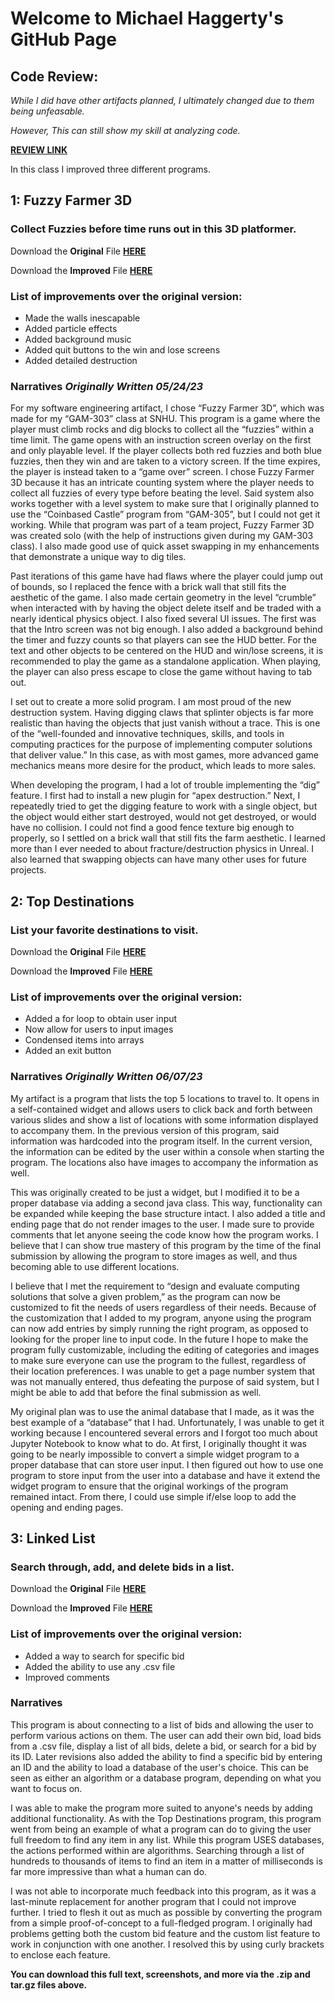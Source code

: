 # Welcome to Michael Haggerty's GitHub Page

## Code Review:
*While I did have other artifacts planned, I ultimately changed due to them being unfeasable.*

*However, This can still show my skill at analyzing code.*

**[REVIEW LINK](https://drive.google.com/file/d/1P2oWLjikh-stWaZOzWydvHmxgpiPjsVG/view?usp=drive_link)**

In this class I improved three different programs.

## 1: Fuzzy Farmer 3D
### Collect Fuzzies before time runs out in this 3D platformer.
Download the **Original** File **[HERE](https://drive.google.com/file/d/12fmgqrqm7fFhqR-eHYXMu4zJfIwt5JxL/)**

Download the **Improved** File **[HERE](https://drive.google.com/file/d/1GKi1U7q7RuK-uhaaUvotmHtQAcQeESDP/)**
### List of improvements over the original version:
- Made the walls inescapable
- Added particle effects
- Added background music
- Added quit buttons to the win and lose screens
- Added detailed destruction
### Narratives _Originally Written 05/24/23_

For my software engineering artifact, I chose “Fuzzy Farmer 3D”, which was made for my “GAM-303” class at SNHU.  This program is a game where the player must climb rocks and dig blocks to collect all the “fuzzies” within a time limit.  The game opens with an instruction screen overlay on the first and only playable level.  If the player collects both red fuzzies and both blue fuzzies, then they win and are taken to a victory screen.  If the time expires, the player is instead taken to a “game over” screen.  I chose Fuzzy Farmer 3D because it has an intricate counting system where the player needs to collect all fuzzies of every type before beating the level.  Said system also works together with a level system to make sure that I originally planned to use the “Coinbased Castle” program from “GAM-305”, but I could not get it working.  While that program was part of a team project, Fuzzy Farmer 3D was created solo (with the help of instructions given during my GAM-303 class).  I also made good use of quick asset swapping in my enhancements that demonstrate a unique way to dig tiles.

Past iterations of this game have had flaws where the player could jump out of bounds, so I replaced the fence with a brick wall that still fits the aesthetic of the game.  I also made certain geometry in the level “crumble” when interacted with by having the object delete itself and be traded with a nearly identical physics object. I also fixed several UI issues.  The first was that the Intro screen was not big enough.  I also added a background behind the timer and fuzzy counts so that players can see the HUD better. For the text and other objects to be centered on the HUD and win/lose screens, it is recommended to play the game as a standalone application.  When playing, the player can also press escape to close the game without having to tab out.

I set out to create a more solid program.  I am most proud of the new destruction system.  Having digging claws that splinter objects is far more realistic than having the objects that just vanish without a trace.  This is one of the “well-founded and innovative techniques, skills, and tools in computing practices for the purpose of implementing computer solutions that deliver value.”  In this case, as with most games, more advanced game mechanics means more desire for the product, which leads to more sales.

When developing the program, I had a lot of trouble implementing the “dig” feature.  I first had to install a new plugin for “apex destruction.”  Next, I repeatedly tried to get the digging feature to work with a single object, but the object would either start destroyed, would not get destroyed, or would have no collision.  I could not find a good fence texture big enough to properly, so I settled on a brick wall that still fits the farm aesthetic.  I learned more than I ever needed to about fracture/destruction physics in Unreal.  I also learned that swapping objects can have many other uses for future projects.

## 2: Top Destinations
### List your favorite destinations to visit.
Download the **Original** File **[HERE](Top%20Destinations%20Program%20V1.zip)**

Download the **Improved** File **[HERE](Top%20Destinations%20V2.zip)**
### List of improvements over the original version:
- Added a for loop to obtain user input
- Now allow for users to input images
- Condensed items into arrays
- Added an exit button
### Narratives _Originally Written 06/07/23_

My artifact is a program that lists the top 5 locations to travel to.  It opens in a self-contained widget and allows users to click back and forth between various slides and show a list of locations with some information displayed to accompany them.  In the previous version of this program, said information was hardcoded into the program itself.  In the current version, the information can be edited by the user within a console when starting the program.  The locations also have images to accompany the information as well.

This was originally created to be just a widget, but I modified it to be a proper database via adding a second java class.  This way, functionality can be expanded while keeping the base structure intact.  I also added a title and ending page that do not render images to the user.  I made sure to provide comments that let anyone seeing the code know how the program works.  I believe that I can show true mastery of this program by the time of the final submission by allowing the program to store images as well, and thus becoming able to use different locations.

I believe that I met the requirement to “design and evaluate computing solutions that solve a given problem,” as the program can now be customized to fit the needs of users regardless of their needs.  Because of the customization that I added to my program, anyone using the program can now add entries by simply running the right program, as opposed to looking for the proper line to input code.  In the future I hope to make the program fully customizable, including the editing of categories and images to make sure everyone can use the program to the fullest, regardless of their location preferences.  I was unable to get a page number system that was not manually entered, thus defeating the purpose of said system, but I might be able to add that before the final submission as well.

My original plan was to use the animal database that I made, as it was the best example of a “database” that I had.  Unfortunately, I was unable to get it working because I encountered several errors and I forgot too much about Jupyter Notebook to know what to do.  At first, I originally thought it was going to be nearly impossible to convert a simple widget program to a proper database that can store user input.  I then figured out how to use one program to store input from the user into a database and have it extend the widget program to ensure that the original workings of the program remained intact.  From there, I could use simple if/else loop to add the opening and ending pages.

## 3: Linked List
### Search through, add, and delete bids in a list.
Download the **Original** File **[HERE](LinkedList%20V1.zip)**

Download the **Improved** File **[HERE](LinkedListV2.zip)**
### List of improvements over the original version:
- Added a way to search for specific bid
- Added the ability to use any .csv file
- Improved comments
### Narratives

This program is about connecting to a list of bids and allowing the user to perform various actions on them.  The user can add their own bid, load bids from a .csv file, display a list of all bids, delete a bid, or search for a bid by its ID.  Later revisions also added the ability to find a specific bid by entering an ID and the ability to load a database of the user's choice.  This can be seen as either an algorithm or a database program, depending on what you want to focus on.

I was able to make the program more suited to anyone's needs by adding additional functionality.  As with the Top Destinations program, this program went from being an example of what a program can do to giving the user full freedom to find any item in any list.  While this program USES databases, the actions performed within are algorithms.  Searching through a list of hundreds to thousands of items to find an item in a matter of milliseconds is far more impressive than what a human can do.

I was not able to incorporate much feedback into this program, as it was a last-minute replacement for another program that I could not improve further.  I tried to flesh it out as much as possible by converting the program from a simple proof-of-concept to a full-fledged program.  I originally had problems getting both the custom bid feature and the custom list feature to work in conjunction with one another.  I resolved this by using curly brackets to enclose each feature.

**You can download this full text, screenshots, and more via the .zip and tar.gz files above.**
